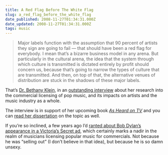 ```yaml
---
title: A Red Flag Before The White Flag
slug: a_red_flag_before_the_white_flag
date_published: 2008-11-27T01:34:31.000Z
date_updated: 2008-11-27T01:34:31.000Z
tags: music
---
```


> Major labels function with the assumption that 90 percent of artists they sign are going to fail — that should have been a red flag for everybody. I mean that’s a bizarre business model in any arena. But particularly in the cultural arena, the idea that the system through which culture is transmitted is dictated entirely by profit should concern us, because that’s going to narrow the types of culture that are transmitted. And then, on top of that, the alternative venues of distribution are stuck in the shadows of these major labels.

That’s [Dr. Bethany Klein](http://ics.leeds.ac.uk/details.cfm?id=142), in an [outstanding interview](http://www.miller-mccune.com/article/rock-star-brought-to-you-by-huge-advertiser) about her research into the commercial licensing of pop music, and its impacts on artists and the music industry as a whole.

The interview is in support of her upcoming book *[As Heard on TV](http://www.amazon.com/gp/product/0754666654?ie=UTF8&amp;tag=2020-20&amp;linkCode=as2&amp;camp=1789&amp;creative=390957&amp;creativeASIN=0754666654)* and you can [read her dissertation](http://www.allacademic.com//meta/p_mla_apa_research_citation/0/1/1/5/6/pages11562/p11562-1.php) on the topic as well.

If you’re so inclined, a few years ago I’d [ranted about Bob Dylan’s appearance in a Victoria’s Secret ad](http://dashes.com/anil/2004/04/great-moments-i.html), which certainly marks a nadir in the realm of musicians licensing popular music for commercials. Not because he was “selling out” (I don’t believe in that idea), but because he is so damn unsexy.
